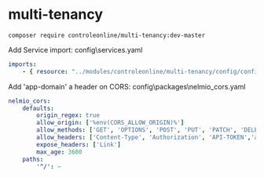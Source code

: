 # multi-tenancy


`composer require controleonline/multi-tenancy:dev-master`


Add Service import:
config\services.yaml

```yaml
imports:
    - { resource: "../modules/controleonline/multi-tenancy/config/config.yaml" }    
```

Add 'app-domain' a header on CORS:
config\packages\nelmio_cors.yaml

```yaml
nelmio_cors:
    defaults:
        origin_regex: true
        allow_origin: ['%env(CORS_ALLOW_ORIGIN)%']
        allow_methods: ['GET', 'OPTIONS', 'POST', 'PUT', 'PATCH', 'DELETE']
        allow_headers: ['Content-Type', 'Authorization', 'API-TOKEN','app-domain']
        expose_headers: ['Link']
        max_age: 3600
    paths:
        '^/': ~
```
